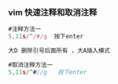 ### vim 快速注释和取消注释

```javascript
#注释方法一
5,11s/^/#/g  按下enter

大D 删除引号后面所有 ，大A插入模式

#取消注释方法一
5,11s/^#//g   按下enter
```
